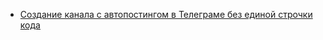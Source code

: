 * [Создание канала с автопостингом в Телеграме без единой строчки кода](/articles/%D0%A1%D0%BE%D0%B7%D0%B4%D0%B0%D0%BD%D0%B8%D0%B5%20%D0%BA%D0%B0%D0%BD%D0%B0%D0%BB%D0%B0%20%D1%81%20%D0%B0%D0%B2%D1%82%D0%BE%D0%BF%D0%BE%D1%81%D1%82%D0%B8%D0%BD%D0%B3%D0%BE%D0%BC%20%D0%B2%20%D0%A2%D0%B5%D0%BB%D0%B5%D0%B3%D1%80%D0%B0%D0%BC%D0%B5%20%D0%B1%D0%B5%D0%B7%20%D0%B5%D0%B4%D0%B8%D0%BD%D0%BE%D0%B9%20%D1%81%D1%82%D1%80%D0%BE%D1%87%D0%BA%D0%B8%20%D0%BA%D0%BE%D0%B4%D0%B0.md)
